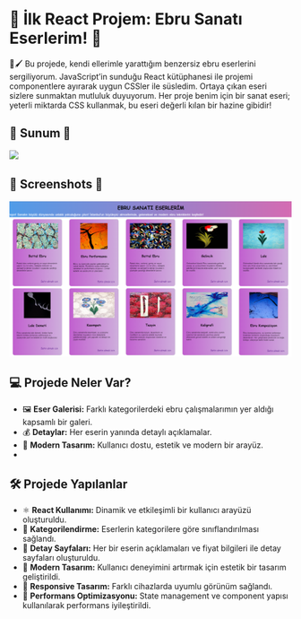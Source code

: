 # 🎨 İlk React Projem: Ebru Sanatı Eserlerim! 🌟

 🌊🖌️ Bu projede, kendi ellerimle yarattığım benzersiz ebru eserlerini sergiliyorum. JavaScript’in sunduğu React kütüphanesi ile projemi componentlere ayırarak uygun CSSler ile süsledim. Ortaya çıkan eseri sizlere sunmaktan mutluluk duyuyorum. Her proje benim için bir sanat eseri; yeterli miktarda CSS kullanmak, bu eseri değerli kılan bir hazine gibidir!

## 📸 Sunum 📸
![](https://github.com/Fiartaks/29-React-Ebru-Sanati-Eserler/blob/main/ebruSanati/src/images/ebrusanatim.gif)

## 📸 Screenshots 📸

![](https://github.com/Fiartaks/29-React-Ebru-Sanati-Eserler/blob/main/ebruSanati/src/images/sanatim.png)

## 💻 Projede Neler Var?

- 🖼️ **Eser Galerisi:** Farklı kategorilerdeki ebru çalışmalarımın yer aldığı kapsamlı bir galeri.
- 💰 **Detaylar:** Her eserin yanında detaylı açıklamalar.
- 🎨 **Modern Tasarım:** Kullanıcı dostu, estetik ve modern bir arayüz.
- 
## 🛠️ Projede Yapılanlar

- ⚛️ **React Kullanımı:** Dinamik ve etkileşimli bir kullanıcı arayüzü oluşturuldu.
- 📂 **Kategorilendirme:** Eserlerin kategorilere göre sınıflandırılması sağlandı.
- 📝 **Detay Sayfaları:** Her bir eserin açıklamaları ve fiyat bilgileri ile detay sayfaları oluşturuldu.
- 🌟 **Modern Tasarım:** Kullanıcı deneyimini artırmak için estetik bir tasarım geliştirildi.
- 📱 **Responsive Tasarım:** Farklı cihazlarda uyumlu görünüm sağlandı.
- 🚀 **Performans Optimizasyonu:** State management ve component yapısı kullanılarak performans iyileştirildi.
